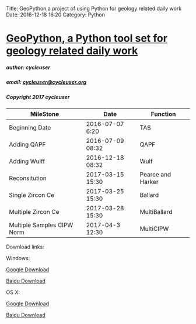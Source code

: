 Title: GeoPython,a project of using Python for geology related daily work
Date: 2016-12-18 16:20
Category: Python


# [GeoPython, a Python tool set for geology related daily work](https://github.com/chinageology/GeoPython)



##### author: cycleuser
##### email: cycleuser@cycleuser.org
##### Copyright 2017 cycleuser


|MileStone|Date|Function|
|--|--|--|
|Beginning Date|2016-07-07 6:20|TAS|
|Adding QAPF|2016-07-09 08:32|QAPF|
|Adding Wulff|2016-12-18 08:32|Wulf|
|Reconsitution|2017-03-15 15:30|Pearce and  Harker|
|Single Zircon Ce|2017-03-25 15:30|Ballard|
|Multiple Zircon Ce|2017-03-28 15:30|MultiBallard|
|Multiple Samples CIPW Norm|2017-04-3 12:30|MultiCIPW|

Download links:

Windows:

[Google Download](https://drive.google.com/open?id=0B299gyAIgmpqWm5iS05PNXUwdjA)


[Baidu Download](https://pan.baidu.com/s/1qYlUyqK)


OS X:

[Google Download](https://drive.google.com/open?id=0B299gyAIgmpqTEw2Z2dVTWgzM0E)


[Baidu Download](https://pan.baidu.com/s/1nvmG3ix)

